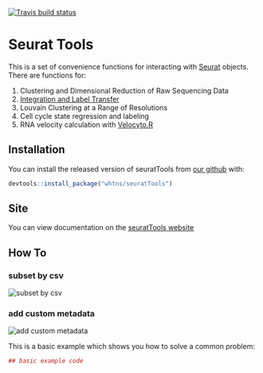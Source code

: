 <!-- badges: start -->
[![Travis build status](https://travis-ci.org/whtns/seuratTools.svg?branch=master)](https://travis-ci.org/whtns/seuratTools)
<!-- badges: end -->

# Seurat Tools

This is a set of convenience functions for interacting with [Seurat](https://github.com/satijalab/seurat) objects. 
There are functions for:
1. Clustering and Dimensional Reduction of Raw Sequencing Data
2. [Integration and Label Transfer](https://satijalab.org/seurat/v3.0/pancreas_integration_label_transfer.html)
3. Louvain Clustering at a Range of Resolutions 
4. Cell cycle state regression and labeling 
5. RNA velocity calculation with [Velocyto.R](https://velocyto.org/)


## Installation

You can install the released version of seuratTools from [our github](https://github.com/whtns/seuratTools) with:

``` r
devtools::install_package("whtns/seuratTools")
```

## Site

You can view documentation on the [seuratTools website](https://whtns.github.io/seuratTools)

## How To 

### subset by csv

![subset by csv](README_docs/subset_by_csv.gif)

### add custom metadata

![add custom metadata](README_docs/add_arbitrary_metadata.gif)

This is a basic example which shows you how to solve a common problem:

``` r
## basic example code
```


